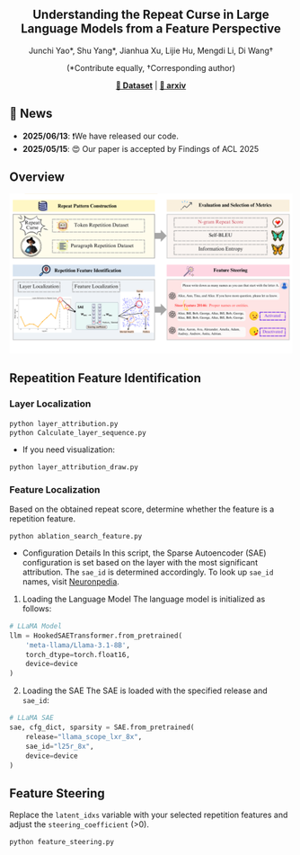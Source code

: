 

<div align="center">

## Understanding the Repeat Curse in Large Language Models from a Feature Perspective


Junchi Yao*, Shu Yang*, Jianhua Xu, Lijie Hu, Mengdi Li, Di Wang†

(*Contribute equally, †Corresponding author)

[**🤗 Dataset**](https://huggingface.co/datasets/YokyYao/Diversity_Challenge) | [**📝 arxiv**](https://arxiv.org/abs/2504.14218)

</div>

## 📰 News
- **2025/06/13**: ❗️We have released our code.
- **2025/05/15**:  😍 Our paper is accepted by Findings of ACL 2025

## Overview
![image](image/method_f-1.png)

## Repeatition Feature Identification
### Layer Localization
```
python layer_attribution.py
python Calculate_layer_sequence.py
```
- If you need visualization:
```
python layer_attribution_draw.py
```
### Feature Localization
Based on the obtained repeat score, determine whether the feature is a repetition feature.
```
python ablation_search_feature.py
```
- Configuration Details
In this script, the Sparse Autoencoder (SAE) configuration is set based on the layer with the most significant attribution. The `sae_id` is determined accordingly. To look up `sae_id` names, visit [Neuronpedia](https://www.neuronpedia.org/).

1. Loading the Language Model
The language model is initialized as follows:
```python
# LLaMA Model
llm = HookedSAETransformer.from_pretrained(
    'meta-llama/Llama-3.1-8B',
    torch_dtype=torch.float16,
    device=device
)
```

2. Loading the SAE
The SAE is loaded with the specified release and `sae_id`:
```python
# LLaMA SAE
sae, cfg_dict, sparsity = SAE.from_pretrained(
    release="llama_scope_lxr_8x", 
    sae_id="l25r_8x",            
    device=device
)
```


## Feature Steering
Replace the `latent_idxs` variable with your selected repetition features and adjust the `steering_coefficient` (>0).
```
python feature_steering.py
```
